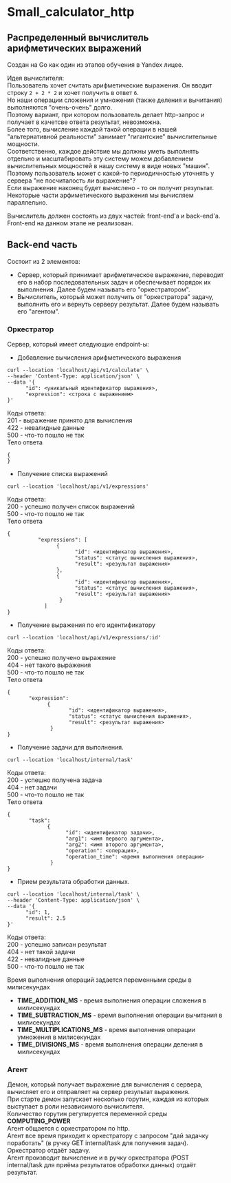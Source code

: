 # Small_calculator_http
## Распределенный вычислитель арифметических выражений

Создан на Go как один из этапов обучения в Yandex лицее.

Идея вычислителя:<br>
Пользователь хочет считать арифметические выражения. Он вводит строку `2 + 2 * 2` и хочет получить в ответ `6`.<br>
Но наши операции сложения и умножения (также деления и вычитания) выполняются "очень-очень" долго.<br>
Поэтому вариант, при котором пользователь делает http-запрос и получает в качетсве ответа результат, невозможна.<br>
Более того, вычисление каждой такой операции в нашей "альтернативной реальности" занимает "гигантские" вычислительные мощности.<br>
Соответственно, каждое действие мы должны уметь выполнять отдельно и масштабировать эту систему можем добавлением вычислительных мощностей в нашу систему в виде новых "машин".<br>
Поэтому пользователь может с какой-то периодичностью уточнять у сервера "не посчиталость ли выражение"?<br>
Если выражение наконец будет вычислено - то он получит результат.<br>
Некоторые части арфиметического выражения мы вычисляем параллельно.

Вычислитель должен состоять из двух частей: front-end'а и back-end'а.<br>
Front-end на данном этапе не реализован.
## Back-end часть
Состоит из 2 элементов:
 - Сервер, который принимает арифметическое выражение, переводит его в набор последовательных задач и обеспечивает порядок их выполнения. Далее будем называть его "оркестратором".
 - Вычислитель, который может получить от "оркестратора" задачу, выполнить его и вернуть серверу результат. Далее будем называть его "агентом".

### Оркестратор
Сервер, который имеет следующие endpoint-ы:
 - Добавление вычисления арифметического выражения
```
curl --location 'localhost/api/v1/calculate' \
--header 'Content-Type: application/json' \
--data '{
      "id": <уникальный идентификатор выражения>,
      "expression": <строка с выражением>
}'
```
Коды ответа:<br>
201 - выражение принято для вычисления<br>
422 - невалидные данные<br>
500 - что-то пошло не так<br>
Тело ответа
```
{
}

```

 - Получение списка выражений
```
curl --location 'localhost/api/v1/expressions'
```
Коды ответа:<br>
200 - успешно получен список выражений<br>
500 - что-то пошло не так<br>
Тело ответа
```
{
          "expressions": [
                {
                      "id": <идентификатор выражения>,
                      "status": <статус вычисления выражения>,
                      "result": <результат выражения>
                },
                {
                      "id": <идентификатор выражения>,
                      "status": <статус вычисления выражения>,
                      "result": <результат выражения>
                 }
            ]
}
```

 - Получение выражения по его идентификатору
```
curl --location 'localhost/api/v1/expressions/:id'
```
Коды ответа:<br>
200 - успешно получено выражение<br>
404 - нет такого выражения<br>
500 - что-то пошло не так<br>
Тело ответа
```
{
       "expression":
             {
                    "id": <идентификатор выражения>,
                    "status": <статус вычисления выражения>,
                    "result": <результат выражения>
              }
}
```

 - Получение задачи для выполнения.
```
curl --location 'localhost/internal/task'
```
Коды ответа:<br>
200 - успешно получена задача<br>
404 - нет задачи<br>
500 - что-то пошло не так<br>
Тело ответа
```
{
       "task":
             {
                   "id": <идентификатор задачи>,
                   "arg1": <имя первого аргумента>,
                   "arg2": <имя второго аргумента>,
                   "operation": <операция>,
                   "operation_time": <время выполнения операции>
              }
}
```

 - Прием результата обработки данных.
```
curl --location 'localhost/internal/task' \
--header 'Content-Type: application/json' \
--data '{
      "id": 1,
      "result": 2.5
}'
```
Коды ответа:<br>
200 - успешно записан результат<br>
404 - нет такой задачи<br>
422 - невалидные данные<br>
500 - что-то пошло не так

Время выполнения операций задается переменными среды в милисекундах
- **TIME_ADDITION_MS** - время выполнения операции сложения в милисекундах
- **TIME_SUBTRACTION_MS** - время выполнения операции вычитания в милисекундах
- **TIME_MULTIPLICATIONS_MS** - время выполнения операции умножения в милисекундах
- **TIME_DIVISIONS_MS** - время выполнения операции деления в милисекундах

### Агент
Демон, который получает выражение для вычисления с сервера, вычисляет его и отправляет на сервер результат выражения.<br>
При старте демон запускает несколько горутин, каждая из которых выступает в роли независимого вычислителя. <br>
Количество горутин регулируется переменной среды **COMPUTING_POWER**<br>
Агент общается с оркестратором по http.<br>
Агент все время приходит к оркестратору с запросом "дай задачку поработать" (в ручку GET internal/task для получения задач).<br>
Оркестратор отдаёт задачу.<br>
Агент производит вычисление и в ручку оркестратора (POST internal/task для приёма результатов обработки данных) отдаёт результат.
